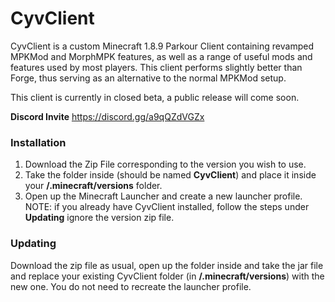 # CyvClient
CyvClient is a custom Minecraft 1.8.9 Parkour Client containing revamped MPKMod and MorphMPK features, as well as a range of useful mods and features used by most players.
This client performs slightly better than Forge, thus serving as an alternative to the normal MPKMod setup.

This client is currently in closed beta, a public release will come soon.

**Discord Invite**
https://discord.gg/a9qQZdVGZx

### Installation
1. Download the Zip File corresponding to the version you wish to use.
2. Take the folder inside (should be named **CyvClient**) and place it inside your **/.minecraft/versions** folder.
3. Open up the Minecraft Launcher and create a new launcher profile.
NOTE: if you already have CyvClient installed, follow the steps under **Updating** ignore the version zip file.

### Updating
Download the zip file as usual, open up the folder inside and take the jar file and replace your existing CyvClient folder (in **/.minecraft/versions**) with the new one. You do not need to recreate the launcher profile.
